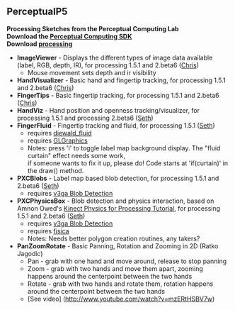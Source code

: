 PerceptualP5 
------------
<b>Processing Sketches from the Perceptual Computing Lab<br>
Download the [Perceptual Computing SDK](http://software.intel.com/en-us/vcsource/tools/perceptual-computing-sdk)<br/>
Download [processing](http://processing.org)</b>

* <b>ImageViewer</b> - Displays the different types of image data available (label, RGB, depth, IR), for processing 1.5.1 and 2.beta6 ([Chris](http://twitter.com/_ChrisRojas_))
  * Mouse movement sets depth and ir visibility
* <b>HandVisualizer</b> - Basic hand and fingertip tracking, for processing 1.5.1 and 2.beta6 ([Chris](http://twitter.com/_ChrisRojas_))
* <b>FingerTips</b> - Basic fingertip tracking, for processing 1.5.1 and 2.beta6 ([Chris](http://twitter.com/_ChrisRojas_))
* <b>HandViz</b> - Hand position and openness tracking/visualizer, for processing 1.5.1 and processing 2.beta6 ([Seth](http://twitter.com/djTomServo))
* <b>FingerFluid</b> - Fingertip tracking and fluid, for processing 1.5.1  ([Seth](http://twitter.com/djTomServo))
  * requires [diewald_fluid](http://thomasdiewald.com/blog/?p=95)
  * requires [GLGraphics](http://glgraphics.sourceforge.net/)
  * Notes: press 'l' to toggle label map background display.  The "fluid curtain" effect needs some work,<br/>if someone wants to fix it up, please do!  Code starts at 'if(curtain)' in the draw() method.
* <b>PXCBlobs</b> - Label map based blob detection, for processing 1.5.1 and 2.beta6 ([Seth](http://twitter.com/djTomServo))
  * requires [v3ga Blob Detection](http://www.v3ga.net/processing/BlobDetection/)
* <b>PXCPhysicsBox</b> - Blob detection and physics interaction, based on Amnon Owed's [Kinect Physics for Processing Tutorial](http://www.creativeapplications.net/processing/kinect-physics-tutorial-for-processing/), for processing 1.5.1 and 2.beta6 ([Seth](http://twitter.com/djTomServo))
  * requires [v3ga Blob Detection](http://www.v3ga.net/processing/BlobDetection/)
  * requires [fisica](http://www.ricardmarxer.com/fisica/)
  * Notes: Needs better polygon creation routines, any takers?
* <b>PanZoomRotate</b> - Basic Panning, Rotation and Zooming in 2D (Ratko Jagodic)
  * Pan - grab with one hand and move around, release to stop panning
  * Zoom - grab with two hands and move them apart, zooming happens around the centerpoint between the two hands
  * Rotate - grab with two hands and rotate them, rotation happens around the centerpoint between the two hands
  * [See video] (http://www.youtube.com/watch?v=mzERtHSBV7w)